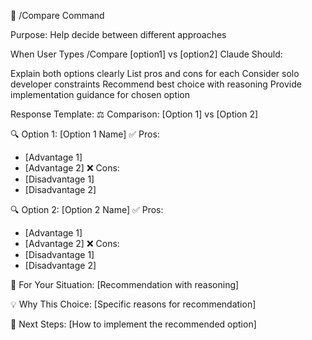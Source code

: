🤔 /Compare Command

Purpose: Help decide between different approaches

When User Types /Compare [option1] vs [option2]
Claude Should:

Explain both options clearly
List pros and cons for each
Consider solo developer constraints
Recommend best choice with reasoning
Provide implementation guidance for chosen option

Response Template:
⚖️ Comparison: [Option 1] vs [Option 2]

🔍 Option 1: [Option 1 Name]
✅ Pros:
- [Advantage 1]
- [Advantage 2]
❌ Cons:
- [Disadvantage 1]
- [Disadvantage 2]

🔍 Option 2: [Option 2 Name]
✅ Pros:
- [Advantage 1]
- [Advantage 2]
❌ Cons:
- [Disadvantage 1]
- [Disadvantage 2]

🎯 For Your Situation:
[Recommendation with reasoning]

💡 Why This Choice:
[Specific reasons for recommendation]

🚀 Next Steps:
[How to implement the recommended option]